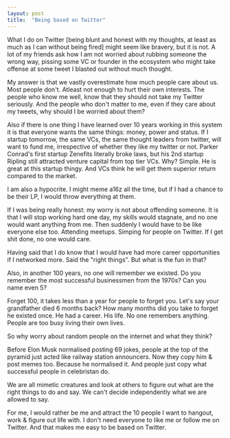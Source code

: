 ```yaml
---
layout: post
title:  "Being based on Twitter"
---
```


What I do on Twitter [being blunt and honest with my thoughts, at least as much as I can without being fired] might seem like bravery, but it is not. A lot of my friends ask how I am not worried about rubbing someone the wrong way, pissing some VC or founder in the ecosystem who might take offense at some tweet I blasted out without much thought.

My answer is that we vastly overestimate how much people care about us. Most people don't. Atleast not enough to hurt their own interests. The people who know me well, know that they should not take my Twitter seriously. And the people who don't matter to me, even if they care about my tweets, why should I be worried about them?

Also if there is one thing I have learned over 10 years working in this system it is that everyone wants the same things: money, power and status. If I startup tomorrow, the same VCs, the same thought leaders from twitter, will want to fund me, irrespective of whether they like my twitter or not. Parker Conrad's first startup Zenefits literally broke laws, but his 2nd startup Ripling still attracted venture capital from top tier VCs. Why? Simple. He is great at this startup thingy. And VCs think he will get them superior return compared to the market.

I am also a hypocrite. I might meme a16z all the time, but if I had a chance to be their LP, I would throw everything at them.

If I was being really honest: my worry is not about offending someone. It is that I will stop working hard one day, my skills would stagnate, and no one would want anything from me. Then suddenly I would have to be like everyone else too. Attending meetups. Simping for people on Twitter. If I get shit done, no one would care.

Having said that I do know that I would have had more career opportunities if I networked more. Said the "right things". But what is the fun in that?

Also, in another 100 years, no one will remember we existed. Do you remember the most successful businessmen from the 1970s? Can you name even 5?

Forget 100, it takes less than a year for people to forget you. Let's say your grandfather died 6 months back? How many months did you take to forget he existed once. He had a career. His life. No one remembers anything. People are too busy living their own lives.

So why worry about random people on the internet and what they think?

Before Elon Musk normalised posting 69 jokes, people at the top of the pyramid just acted like railway station announcers. Now they copy him & post memes too. Because he normalised it. And people just copy what successful people in celebristan do.

We are all mimetic creatures and look at others to figure out what are the right things to do and say. We can't decide independently what we are allowed to say.

For me, I would rather be me and attract the 10 people I want to hangout, work & figure out life with. I don't need everyone to like me or follow me on Twitter. And that makes me easy to be based on Twitter.
